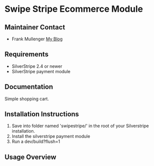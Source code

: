 Swipe Stripe Ecommerce Module
=============================

Maintainer Contact
------------------
* Frank Mullenger [My Blog](http://deadlytechnology.com)

Requirements
------------
* SilverStripe 2.4 or newer
* SilverStripe payment module

Documentation
-------------
Simple shopping cart.

Installation Instructions
-------------------------
1. Save into folder named 'swipestripe/' in the root of your Silverstripe installation.
2. Install the silverstripe payment module
3. Run a dev/build?flush=1


Usage Overview
--------------

